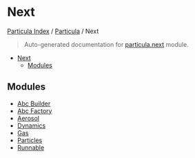 # Next

[Particula Index](../../README.md#particula-index) / [Particula](../index.md#particula) / Next

> Auto-generated documentation for [particula.next](../../../particula/next/__init__.py) module.

- [Next](#next)
  - [Modules](#modules)

## Modules

- [Abc Builder](./abc_builder.md)
- [Abc Factory](./abc_factory.md)
- [Aerosol](./aerosol.md)
- [Dynamics](dynamics/index.md)
- [Gas](gas/index.md)
- [Particles](particles/index.md)
- [Runnable](./runnable.md)